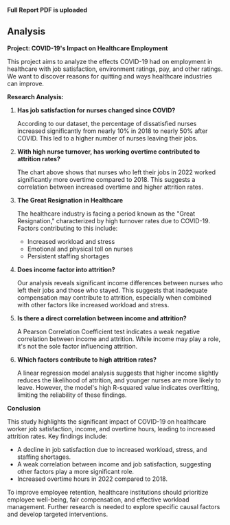 **Full Report PDF is uploaded**
## Analysis

**Project: COVID-19's Impact on Healthcare Employment**

This project aims to analyze the effects COVID-19 had on employment in healthcare with job satisfaction, environment ratings, pay, and other ratings. We want to discover reasons for quitting and ways healthcare industries can improve. 

**Research Analysis:**

1. **Has job satisfaction for nurses changed since COVID?**

   According to our dataset, the percentage of dissatisfied nurses increased significantly from nearly 10% in 2018 to nearly 50% after COVID. This led to a higher number of nurses leaving their jobs.

2. **With high nurse turnover, has working overtime contributed to attrition rates?**

   The chart above shows that nurses who left their jobs in 2022 worked significantly more overtime compared to 2018. This suggests a correlation between increased overtime and higher attrition rates.

3. **The Great Resignation in Healthcare**

   The healthcare industry is facing a period known as the "Great Resignation," characterized by high turnover rates due to COVID-19. Factors contributing to this include:
   * Increased workload and stress
   * Emotional and physical toll on nurses
   * Persistent staffing shortages

4. **Does income factor into attrition?**

   Our analysis reveals significant income differences between nurses who left their jobs and those who stayed. This suggests that inadequate compensation may contribute to attrition, especially when combined with other factors like increased workload and stress.

5. **Is there a direct correlation between income and attrition?**

   A Pearson Correlation Coefficient test indicates a weak negative correlation between income and attrition. While income may play a role, it's not the sole factor influencing attrition.

6. **Which factors contribute to high attrition rates?**

   A linear regression model analysis suggests that higher income slightly reduces the likelihood of attrition, and younger nurses are more likely to leave. However, the model's high R-squared value indicates overfitting, limiting the reliability of these findings.

**Conclusion**

This study highlights the significant impact of COVID-19 on healthcare worker job satisfaction, income, and overtime hours, leading to increased attrition rates. Key findings include:

* A decline in job satisfaction due to increased workload, stress, and staffing shortages.
* A weak correlation between income and job satisfaction, suggesting other factors play a more significant role.
* Increased overtime hours in 2022 compared to 2018.

To improve employee retention, healthcare institutions should prioritize employee well-being, fair compensation, and effective workload management. Further research is needed to explore specific causal factors and develop targeted interventions.
